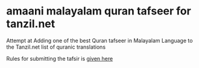 # amaani malayalam quran tafseer for tanzil.net
Attempt at Adding one of the best Quran tafseer in Malayalam Language to the Tanzil.net list of quranic translations

Rules for submitting the tafsir is [given here](https://tanzil.net/docs/Adding_New_Translations)
